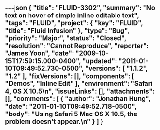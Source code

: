 ---json
{
  "title": "FLUID-3302",
  "summary": "No text on hover of simple inline editable text",
  "tags": "FLUID",
  "project": {
    "key": "FLUID",
    "title": "Fluid Infusion"
  },
  "type": "Bug",
  "priority": "Major",
  "status": "Closed",
  "resolution": "Cannot Reproduce",
  "reporter": "James Yoon",
  "date": "2009-10-15T17:59:15.000-0400",
  "updated": "2011-01-10T09:49:52.730-0500",
  "versions": [
    "1.1.2",
    "1.2"
  ],
  "fixVersions": [],
  "components": [
    "Demos",
    "Inline Edit"
  ],
  "environment": "Safari 4, OS X 10.5\n",
  "issueLinks": [],
  "attachments": [],
  "comments": [
    {
      "author": "Jonathan Hung",
      "date": "2011-01-10T09:49:52.718-0500",
      "body": "Using Safari 5 Mac OS X 10.5, the problem doesn't appear.\n"
    }
  ]
}
---

        
